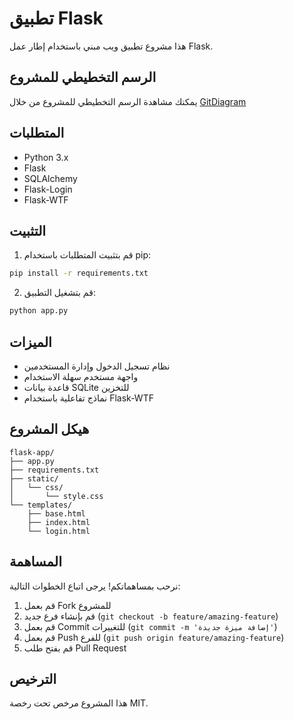 # تطبيق Flask

هذا مشروع تطبيق ويب مبني باستخدام إطار عمل Flask.

## الرسم التخطيطي للمشروع

يمكنك مشاهدة الرسم التخطيطي للمشروع من خلال [GitDiagram](https://gitdiagram.com/)

## المتطلبات

- Python 3.x
- Flask
- SQLAlchemy
- Flask-Login
- Flask-WTF

## التثبيت

1. قم بتثبيت المتطلبات باستخدام pip:
```bash
pip install -r requirements.txt
```

2. قم بتشغيل التطبيق:
```bash
python app.py
```

## الميزات

- نظام تسجيل الدخول وإدارة المستخدمين
- واجهة مستخدم سهلة الاستخدام
- قاعدة بيانات SQLite للتخزين
- نماذج تفاعلية باستخدام Flask-WTF

## هيكل المشروع

```
flask-app/
├── app.py
├── requirements.txt
├── static/
│   └── css/
│       └── style.css
└── templates/
    ├── base.html
    ├── index.html
    └── login.html
```

## المساهمة

نرحب بمساهماتكم! يرجى اتباع الخطوات التالية:

1. قم بعمل Fork للمشروع
2. قم بإنشاء فرع جديد (`git checkout -b feature/amazing-feature`)
3. قم بعمل Commit للتغييرات (`git commit -m 'إضافة ميزة جديدة'`)
4. قم بعمل Push للفرع (`git push origin feature/amazing-feature`)
5. قم بفتح طلب Pull Request

## الترخيص

هذا المشروع مرخص تحت رخصة MIT. 